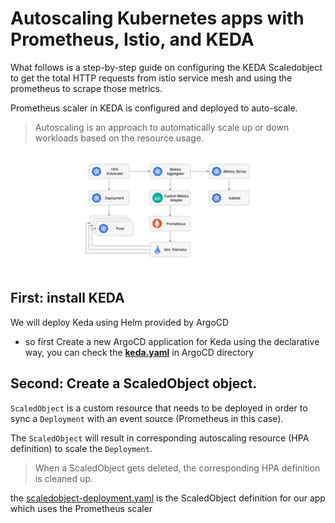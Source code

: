 # Autoscaling Kubernetes apps with Prometheus, Istio, and KEDA

What follows is a step-by-step guide on configuring the KEDA Scaledobject to get the total HTTP requests from istio service mesh and using the prometheus to scrape those metrics.

Prometheus scaler in KEDA is configured and deployed to auto-scale.

> Autoscaling is an approach to automatically scale up or down workloads based on the resource usage.

![keda](../images/keda.PNG) 

## First: install KEDA

We will deploy Keda using Helm provided by ArgoCD

- so first Create a new ArgoCD application for Keda using the declarative way, you can check the **[keda.yaml](https://github.com/mmelmesary/DevOps-Project/blob/master/ArgoCD/app-of-apps/keda.yaml)** in ArgoCD directory

## Second: Create a ScaledObject object.

`ScaledObject` is a custom resource that needs to be deployed in order to sync a `Deployment` with an event source (Prometheus in this case).

 The `ScaledObject` will result in corresponding autoscaling resource (HPA definition) to scale the `Deployment`.

 > When a ScaledObject gets deleted, the corresponding HPA definition is cleaned up.

 the [scaledobject-deployment.yaml](scaledobject-deployment.yaml) is the ScaledObject definition for our app which uses the Prometheus scaler 